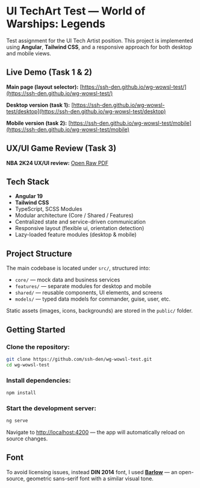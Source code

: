 # UI TechArt Test — World of Warships: Legends

Test assignment for the UI Tech Artist position.
This project is implemented using **Angular**, **Tailwind CSS**, and a responsive approach for both desktop and mobile views.

## Live Demo (Task 1 & 2)

**Main page (layout selector):**
[https://ssh-den.github.io/wg-wowsl-test/](https://ssh-den.github.io/wg-wowsl-test/)

**Desktop version (task 1):**
[https://ssh-den.github.io/wg-wowsl-test/desktop](https://ssh-den.github.io/wg-wowsl-test/desktop)

**Mobile version (task 2):**
[https://ssh-den.github.io/wg-wowsl-test/mobile](https://ssh-den.github.io/wg-wowsl-test/mobile)

## UX/UI Game Review (Task 3)

**NBA 2K24 UX/UI review:** [Open Raw PDF](https://raw.githubusercontent.com/ssh-den/wg-wowsl-test/main/NBA_2K24_UX_UI_Review.pdf)

## Tech Stack

- **Angular 19**
- **Tailwind CSS**
- TypeScript, SCSS Modules
- Modular architecture (Core / Shared / Features)
- Centralized state and service-driven communication
- Responsive layout (flexible ui, orientation detection)
- Lazy-loaded feature modules (desktop & mobile)

## Project Structure

The main codebase is located under `src/`, structured into:

- `core/` — mock data and business services
- `features/` — separate modules for desktop and mobile
- `shared/` — reusable components, UI elements, and screens
- `models/` — typed data models for commander, guise, user, etc.

Static assets (images, icons, backgrounds) are stored in the `public/` folder.

## Getting Started

### Clone the repository:

```bash
git clone https://github.com/ssh-den/wg-wowsl-test.git
cd wg-wowsl-test
```

### Install dependencies:

```bash
npm install
```

### Start the development server:

```bash
ng serve
```

Navigate to [http://localhost:4200](http://localhost:4200) — the app will automatically reload on source changes.

## Font

To avoid licensing issues, instead **DIN 2014** font,  I used [**Barlow**](https://fonts.google.com/specimen/Barlow) — an open-source, geometric sans-serif font with a similar visual tone.
